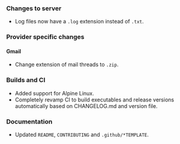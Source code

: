 ### Changes to server

- Log files now have a `.log` extension instead of `.txt`.

### Provider specific changes

#### Gmail

- Change extension of mail threads to `.zip`.

### Builds and CI

- Added support for Alpine Linux.
- Completely revamp CI to build executables and release versions automatically based on CHANGELOG.md and version file.

### Documentation

- Updated `README`, `CONTRIBUTING` and `.github/*TEMPLATE`.
